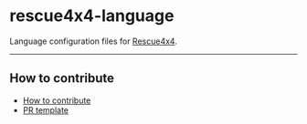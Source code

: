 # rescue4x4-language
Language configuration files for [Rescue4x4](https://www.rescue4x4.ro/).

---

## How to contribute

 - [How to contribute](https://github.com/mihaituhari/rescue4x4-language/docs/CONTRIBUTING.md)
 - [PR template](https://github.com/mihaituhari/rescue4x4-language/docs/PULL_REQUEST_TEMPLATE.md)
